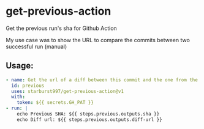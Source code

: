 # get-previous-action
Get the previous run's sha for Github Action

My use case was to show the URL to compare the commits between two successful run (manual) 

## Usage:

```yml
- name: Get the url of a diff between this commit and the one from the previous run
  id: previous
  uses: starburst997/get-previous-action@v1
  with:
    token: ${{ secrets.GH_PAT }}
- run: |
    echo Previous SHA: ${{ steps.previous.outputs.sha }}
    echo Diff url: ${{ steps.previous.outputs.diff-url }}
```